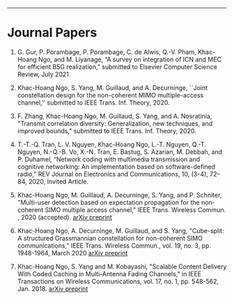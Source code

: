 ---

Journal Papers
======

1. G. Gur, P. Porambage, P. Porambage, C. de Alwis, Q.-V. Pham, Khac-Hoang Ngo, and M. Liyanage, “A survey on integration of ICN and MEC for efficient B5G realization,” submitted to Elsevier Computer Science Review, July 2021.

1. Khac-Hoang Ngo, S. Yang, M. Guillaud, and A. Decurninge, ``Joint constellation design for the non-coherent MIMO multiple-access channel,'' submitted to IEEE Trans. Inf. Theory, 2020.

1. F. Zhang, Khac-Hoang Ngo, M. Guillaud, S. Yang, and A. Nosratinia, "Transmit correlation diversity: Generalization, new techniques, and improved bounds," submitted to IEEE Trans. Inf. Theory, 2020.

1. T.-T.-Q. Tran, L. V. Nguyen, Khac-Hoang Ngo, L.-T. Nguyen, Q.-T. Nguyen, N.-Q.-B. Vo, X.-N. Tran, E. Bastug, S. Azarian, M. Debbah, and P. Duhamel, “Network coding with multimedia transmission and cognitive networking: An implementation based on software-defined radio,” REV Journal on Electronics and Communications, 10, (3-4), 72–84, 2020, Invited Article.

1. Khac-Hoang Ngo, M. Guillaud, A. Decurninge, S. Yang, and P. Schniter, "Multi-user detection based on expectation propagation for the non-coherent SIMO multiple access channel," IEEE Trans. Wireless Commun. , 2020 (accepted). [arXiv preprint](https://arxiv.org/pdf/1905.11152.pdf)

1. Khac-Hoang Ngo, A. Decurninge, M. Guillaud, and S. Yang, "Cube-split: A structured Grassmannian constellation for non-coherent SIMO communications," IEEE Trans. Wireless Commun., vol. 19, no. 3, pp. 1948-1964, March 2020  [arXiv preprint](https://arxiv.org/pdf/1905.08745.pdf)

1. Khac-Hoang Ngo, S. Yang and M. Kobayashi, "Scalable Content Delivery With Coded Caching in Multi-Antenna Fading Channels," in IEEE Transactions on Wireless Communications, vol. 17, no. 1, pp. 548-562, Jan. 2018. [arXiv preprint](https://arxiv.org/pdf/1703.06538.pdf)
